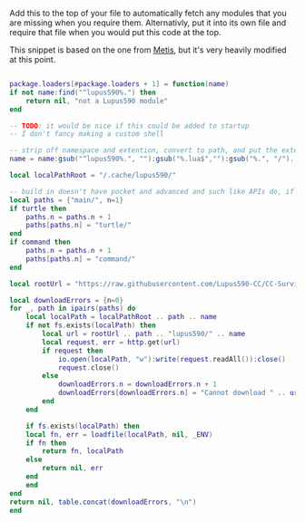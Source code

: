 Add this to the top of your file to automatically fetch any modules that you are missing when you require them.
Alternativly, put it into its own file and require that file when you would put this code at the top.

This snippet is based on the one from [Metis](https://metis.madefor.cc/), but it's very heavily modified at this point.

```lua:custom_require_package_loader.lua

package.loaders[#package.loaders + 1] = function(name)
if not name:find("^lupus590%.") then
    return nil, "not a Lupus590 module"
end

-- TODO: it would be nice if this could be added to startup
-- I don't fancy making a custom shell

-- strip off namespace and extention, convert to path, and put the extention back on
name = name:gsub("^lupus590%.", ""):gsub("%.lua$",""):gsub("%.", "/")..".lua"

local localPathRoot = "/.cache/lupus590/"

-- build in doesn't have pocket and advanced and such like APIs do, if this changes then we just need to add the appropriate part here
local paths = {"main/", n=1}
if turtle then
    paths.n = paths.n + 1
    paths[paths.n] = "turtle/"
end
if command then
    paths.n = paths.n + 1
    paths[paths.n] = "command/"
end

local rootUrl = "https://raw.githubusercontent.com/Lupus590-CC/CC-Survival-Programs/master/assets/computercraft/lua/rom/modules/"

local downloadErrors = {n=0}
for _, path in ipairs(paths) do
    local localPath = localPathRoot .. path .. name
    if not fs.exists(localPath) then
        local url = rootUrl .. path .. "lupus590/" .. name
        local request, err = http.get(url)
        if request then
            io.open(localPath, "w"):write(request.readAll()):close()
            request.close()
        else
            downloadErrors.n = downloadErrors.n + 1
            downloadErrors[downloadErrors.n] = "Cannot download " .. url .. ": " .. err
        end
    end

    if fs.exists(localPath) then
    local fn, err = loadfile(localPath, nil, _ENV)
    if fn then
        return fn, localPath
    else
        return nil, err
    end
    end
end
return nil, table.concat(downloadErrors, "\n")
end

```
